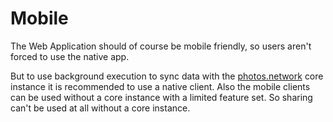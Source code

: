 # Mobile
The Web Application should of course be mobile friendly, so users aren't forced to use the native app.

But to use background execution to sync data with the [photos.network](https://photos.network) core instance it is recommended to use a native client.
Also the mobile clients can be used without a core instance with a limited feature set. So sharing can't be used at all without a core instance.
